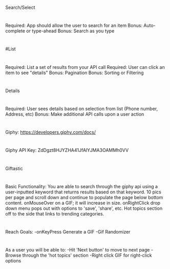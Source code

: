 Search/Select
#
Required: App should allow the user to search for an item
Bonus: Auto-complete or type-ahead
Bonus: Search as you type
#
#List
#
Required: List a set of results from your API call
Required: User can click an item to see "details"
Bonus: Pagination
Bonus: Sorting or Filtering
#
Details
#
Required: User sees details based on selection from list (Phone number, Address, etc)
Bonus: Make additional API calls upon a user action
#
#
#
#
Giphy: https://developers.giphy.com/docs/
#
Giphy API Key: ZdDgzt8HJYZHA41JfAlYJMA3OAMMh0VV
#
#
Giftastic
#
Basic Functionality:
You are able to search through the giphy api using a user-inputted keyword that returns results based on that keyword. 10 pics per page and scroll down and continue to populate the page below bottom content. onMouseOver on a GIF; it will increase in size. onRightClick drop down menu pops out with options to 'save', 'share', etc. Hot topics section off to the side that links to trending categories.
#
Reach Goals:
-onKeyPress Generate a GIF
-Gif Randomizer
#
As a user you will be able to:
-Hit 'Next button' to move to next page
-Browse through the 'hot topics' section
-Right click GIF for right-click options